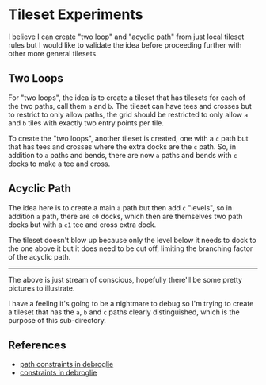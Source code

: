 Tileset Experiments
===

I believe I can create "two loop" and "acyclic path" from just
local tileset rules but I would like to validate the idea
before proceeding further with other more general tilesets.

Two Loops
---

For "two loops", the idea is to create a tileset that has
tilesets for each of the two paths, call them `a` and `b`.
The tileset can have tees and crosses but to restrict
to only allow paths, the grid should be restricted to only
allow `a` and `b` tiles with exactly two entry points per tile.

To create the "two loops", another tileset is created, one
with a `c` path but that has tees and crosses where the extra
docks are the `c` path.
So, in addition to `a` paths and bends, there are now `a` paths
and bends with `c` docks to make a tee and cross.

Acyclic Path
---

The idea here is to create a main `a` path but then add `c` "levels",
so in addition `a` path, there are `c0` docks, which then are themselves
two path docks but with a `c1` tee and cross extra dock.

The tileset doesn't blow up because only the level below it needs to dock
to the one above it but it does need to be cut off, limiting the branching
factor of the acyclic path.

---

The above is just stream of conscious, hopefully there'll be some pretty
pictures to illustrate.

I have a feeling it's going to be a nightmare to debug so I'm trying to create
a tileset that has the `a`, `b` and `c` paths clearly distinguished, which
is the purpose of this sub-directory.

References
---

* [path constraints in debroglie](https://github.com/BorisTheBrave/DeBroglie/blob/master/docs/articles/path_constraints.md)
* [constraints in debroglie](https://github.com/BorisTheBrave/DeBroglie/blob/master/docs/articles/constraints.md)
